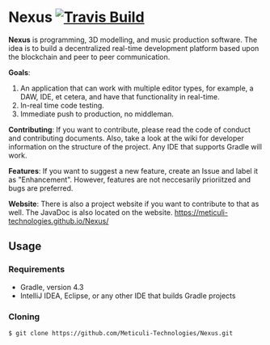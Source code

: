 # Nexus [![Travis Build](https://travis-ci.org/Meticuli-Technologies/Nexus.svg?branch=master)](https://travis-ci.org/Meticuli-Technologies/Nexus) 
**Nexus** is programming, 3D modelling, and music production software. The idea is to build a decentralized real-time development platform based upon the blockchain and peer to peer communication.

**Goals**: 
1. An application that can work with multiple editor types, for example, a DAW, IDE, et cetera, and have that functionality in real-time.
2. In-real time code testing.
3. Immediate push to production, no middleman.

**Contributing**:
If you want to contribute, please read the code of conduct and contributing documents. Also, take a look at the wiki for developer information on the structure of the project. Any IDE that supports Gradle will work.

**Features**:
If you want to suggest a new feature, create an Issue and label it as "Enhancement". However, features are not neccesarily prioriitzed and bugs are preferred. 

**Website**:
There is also a project website if you want to contribute to that as well. 
The JavaDoc is also located on the website.
https://meticuli-technologies.github.io/Nexus/

## Usage
### Requirements
- Gradle, version 4.3
- IntelliJ IDEA, Eclipse, or any other IDE that builds Gradle projects
### Cloning
```
$ git clone https://github.com/Meticuli-Technologies/Nexus.git
```

